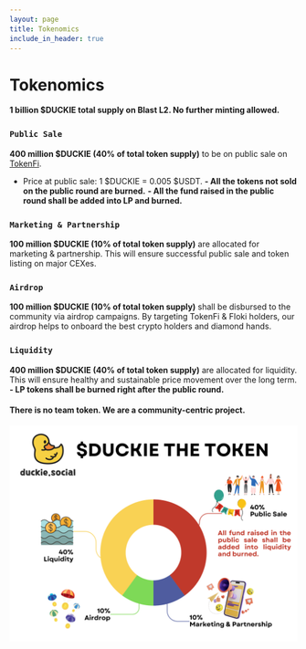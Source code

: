```yaml
---
layout: page
title: Tokenomics
include_in_header: true
---
```


# Tokenomics
**1 billion $DUCKIE total supply on Blast L2. No further minting allowed.**

### `Public Sale`
**400 million $DUCKIE (40% of total token supply)** to be on public sale on [TokenFi](https://tokenfi.com).
- Price at public sale: 1 $DUCKIE = 0.005 $USDT.
**- All the tokens not sold on the public round are burned.** 
**- All the fund raised in the public round shall be added into LP and burned.**

### `Marketing & Partnership`
**100 million $DUCKIE (10% of total token supply)** are allocated for marketing & partnership. This will ensure successful public sale and token listing on major CEXes.

### `Airdrop`
**100 million $DUCKIE (10% of total token supply)** shall be disbursed to the community via airdrop campaigns. By targeting TokenFi & Floki holders, our airdrop helps to onboard the best crypto holders and diamond hands.

### `Liquidity`
**400 million $DUCKIE (40% of total token supply)** are allocated for liquidity. This will ensure healthy and sustainable price movement over the long term.
**- LP tokens shall be burned right after the public round.**

#### There is no team token. We are a community-centric project.

![Tokenomics](/assets/tokenomics.png)
